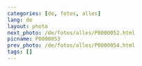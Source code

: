 ```yaml
---
categories: [de, fotos, alles]
lang: de
layout: photo
next_photo: /de/fotos/alles/P0000052.html
picname: P0000053
prev_photo: /de/fotos/alles/P0000054.html
tags: []
---
```

